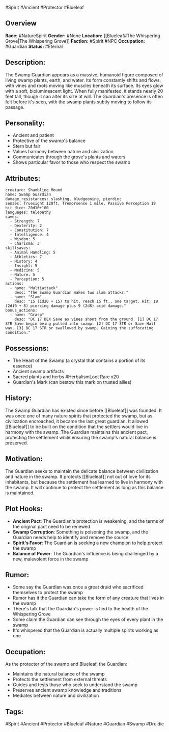 #Spirit #Ancient #Protector #Blueleaf

## Overview

**Race:** #NatureSpirit
**Gender:** #None
**Location:** [[Blueleaf#The Whispering Grove|The Whispering Grove]]
**Faction:** #Spirit #NPC
**Occupation:** #Guardian
**Status:** #Eternal

## Description:

The Swamp Guardian appears as a massive, humanoid figure composed of living swamp plants, earth, and water. Its form constantly shifts and flows, with vines and roots moving like muscles beneath its surface. Its eyes glow with a soft, bioluminescent light. When fully manifested, it stands nearly 20 feet tall, though it can alter its size at will. The Guardian's presence is often felt before it's seen, with the swamp plants subtly moving to follow its passage.

## Personality:

- Ancient and patient
- Protective of the swamp's balance
- Stern but fair
- Values harmony between nature and civilization
- Communicates through the grove's plants and waters
- Shows particular favor to those who respect the swamp

## Attributes:

```statblock
creature: Shambling Mound
name: Swamp Guardian
damage_resistances: slashing, bludgeoning, pierdinc
senses: Truesight 120ft, Tremorsense 1 mile, Passive Perception 19
hit_dice: 20d10+100
languages: telepathy
saves:
  - Strength: 7
  - Dexterity: 2
  - Constitution: 7
  - Intelligence: 4
  - Wisdom: 5
  - Charisma: 3
skillsaves:
  - Animal Handling: 5
  - Athletics: 7
  - History: 4
  - Insight: 5
  - Medicine: 5
  - Nature: 5
  - Perception: 5
actions:
  - name: "Multiattack"
    desc: "The Swamp Guardian makes two slam attacks."
  - name: "Slam"
    desc: "15 (1d20 + 15) to hit, reach 15 ft., one target. Hit: 19 (2d10 + 8) piercing damage plus 9 (2d8) acid damage."
bonus_actions:
  - name: "Grasp"
    desc: "DC 17 DEX Save as vines shoot from the ground. [1] DC 17 STR Save begin being pulled into swamp. [2] DC 17 STR or Save Half way. [3] DC 17 STR or swallowed by swamp. Gaining the suffocating condition."
```

## Possessions:

- The Heart of the Swamp (a crystal that contains a portion of its essence)
- Ancient swamp artifacts
- Sacred plants and herbs #HerbalismLoot Rare x20
- Guardian's Mark (can bestow this mark on trusted allies)

## History:

The Swamp Guardian has existed since before [[Blueleaf]] was founded. It was once one of many nature spirits that protected the swamp, but as civilization encroached, it became the last great guardian. It allowed [[Blueleaf]] to be built on the condition that the settlers would live in harmony with the swamp. The Guardian maintains this ancient pact, protecting the settlement while ensuring the swamp's natural balance is preserved.

## Motivation:

The Guardian seeks to maintain the delicate balance between civilization and nature in the swamp. It protects [[Blueleaf]] not out of love for its inhabitants, but because the settlement has learned to live in harmony with the swamp. It will continue to protect the settlement as long as this balance is maintained.

## Plot Hooks:

- **Ancient Pact**: The Guardian's protection is weakening, and the terms of the original pact need to be renewed
- **Swamp Corruption**: Something is poisoning the swamp, and the Guardian needs help to identify and remove the source
- **Spirit's Favor**: The Guardian is seeking a new champion to help protect the swamp
- **Balance of Power**: The Guardian's influence is being challenged by a new, malevolent force in the swamp

## Rumor:

- Some say the Guardian was once a great druid who sacrificed themselves to protect the swamp
- Rumor has it the Guardian can take the form of any creature that lives in the swamp
- There's talk that the Guardian's power is tied to the health of the Whispering Grove
- Some claim the Guardian can see through the eyes of every plant in the swamp
- It's whispered that the Guardian is actually multiple spirits working as one

## Occupation:

As the protector of the swamp and Blueleaf, the Guardian:

- Maintains the natural balance of the swamp
- Protects the settlement from external threats
- Guides and tests those who seek to understand the swamp
- Preserves ancient swamp knowledge and traditions
- Mediates between nature and civilization

## Tags:

#Spirit #Ancient #Protector #Blueleaf #Nature #Guardian #Swamp #Druidic
